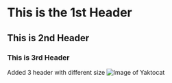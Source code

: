 # This is the 1st Header
## This is 2nd Header
### This is 3rd Header
Added 3 header with different size
![Image of Yaktocat](https://octodex.github.com/images/yaktocat.png)


